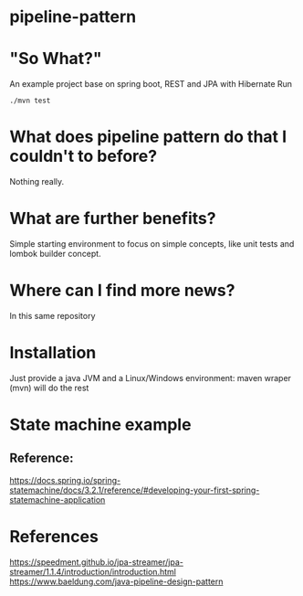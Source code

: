 # pipeline-pattern

# "So What?"

An example project base on spring boot, REST and JPA with Hibernate
Run 

    ./mvn test


# What does pipeline pattern do that I couldn't to before?

Nothing really.

# What are further benefits?

Simple starting environment to focus on simple concepts, like unit tests and lombok builder concept.

# Where can I find more news?

In this same repository

# Installation

Just provide a java JVM and a Linux/Windows environment: maven wraper (mvn) will do the rest

# State machine example

## Reference:
https://docs.spring.io/spring-statemachine/docs/3.2.1/reference/#developing-your-first-spring-statemachine-application


# References
https://speedment.github.io/jpa-streamer/jpa-streamer/1.1.4/introduction/introduction.html
https://www.baeldung.com/java-pipeline-design-pattern
